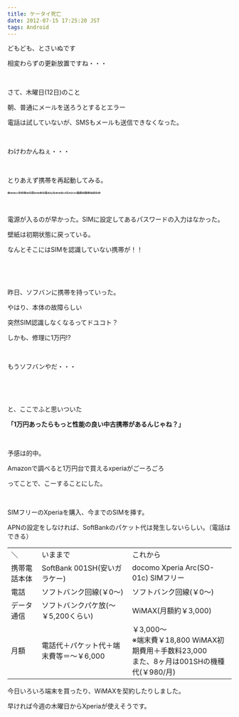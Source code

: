 ```yaml
---
title: ケータイ死亡
date: 2012-07-15 17:25:20 JST
tags: Android
---
```

<p>どもども、とさいぬです</p>
<p>相変わらずの更新放置ですね・・・</p>
<p>&nbsp;</p>
<p>さて、木曜日(12日)のこと<p>
<p>朝、普通にメールを送ろうとするとエラー</p>
<p>電話は試していないが、SMSもメールも送信できなくなった。</p>
<p>&nbsp;</p>
<p>わけわかんねぇ・・・</p>
<p>&nbsp;</p>
<p>とりあえず携帯を再起動してみる。</p>
<p><span style="font-size:6px;"><del>あっっ、手が滑って思いっきり落としちゃった（てへ）←電源の簡単な切り方</del></span></p>
<p>&nbsp;</p>
<p>電源が入るのが早かった。SIMに設定してあるパスワードの入力はなかった。</p>
<p>壁紙は初期状態に戻っている。</p>
<p>なんとそこにはSIMを認識していない携帯が！！</p>
<p>&nbsp;</p>
<p>&nbsp;</p>
<p>昨日、ソフバンに携帯を持っていった。</p>
<p>やはり、本体の故障らしい</p>
<p>突然SIM認識しなくなるってドユコト？</p>
<p>しかも、修理に1万円!?</p>
<p>&nbsp;</p>
<p>もうソフバンやだ・・・</p>
<p>&nbsp;</p>
<p>&nbsp;</p>
<p>と、ここでふと思いついた</p>
<p><span style="font-size:14px;"><strong>「1万円あったらもっと性能の良い中古携帯があるんじゃね？」</strong></span></p>
<p>&nbsp;</p>
<p>予感は的中。</p>
<p>Amazonで調べると1万円台で買えるxperiaがごーろごろ</p>
<p>ってことで、こーすることにした。</p>
<p>&nbsp;</p>
<p>SIMフリーのXperiaを購入、今までのSIMを挿す。</p>
<p>APNの設定をしなければ、SoftBankのパケット代は発生しないらしい。（電話はできる）</p>
<table>
 <tr>
  <td>＼</td>
  <td>いままで</td>
  <td>これから</td>
 </tr>
 <tr>
  <td>携帯電話本体</td>
  <td>SoftBank 001SH(安いガラケー)</td>
  <td>docomo Xperia Arc(SO-01c) SIMフリー</td>
 </tr>
 <tr>
  <td>電話</td>
  <td>ソフトバンク回線(￥0～)</td>
  <td>ソフトバンク回線(￥0～)</td>
 </tr>
 <tr>
  <td>データ通信</td>
  <td>ソフトバンクパケ放(～￥5,200くらい)</td>
  <td>WiMAX(月額約￥3,000)</td>
 </tr>
 <tr>
  <td>月額</td>
  <td>電話代＋パケット代＋端末費等＝～￥6,000</td>
  <td>￥3,000～</br>※端末費￥18,800 WiMAX初期費用＋手数料23,000</br>また、8ヶ月は001SHの機種代(￥980/月)</td>
 </tr>
</table>
<p>今日いろいろ端末を買ったり、WiMAXを契約したりしました。</p>
<p>早ければ今週の木曜日からXperiaが使えそうです。</p>
